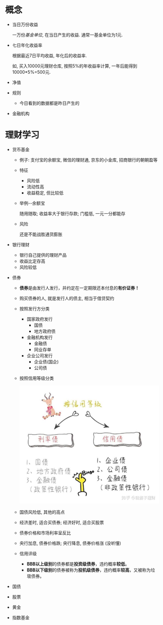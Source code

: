 # 概念

* 当日万份收益

  一万份*基金单位*, 在当日产生的收益. 通常一基金单位为1元.

* 七日年化收益率

  根据最近7日平均收益, 年化后的收益率.

  如, 买入10000元理财仓库, 按照5%的年收益率计算, 一年后能得到10000*5%=500元.

* 净值

* 规则
  
  * 今日看到的数据都是昨日产生的
  
* 金融机构

# 理财学习

* 货币基金

  * 例子: 支付宝的余额宝, 微信的理财通, 京东的小金库, 招商银行的朝朝盈等

  * 特征

    * 风险低
    * 流动性高
    * 收益稳定, 但比较低

  * 举例--余额宝

    随用随取; 收益率大于银行存款; 门槛低, 一元一分都能存

  * 风险

    还是不能战胜通货膨胀

* 银行理财

  * 银行自己提供的理财产品
  * 收益比定存高
  * 风险较低

* 债券

  * **债券**是由发行人发行，并约定在一定期限还本付息的**有价证券！**

  * 购买债券的人, 就是发行人的债主, 相当于借贷契约

  * 按照发行方分类

    * 国家政府发行
      * 国债
      * 地方政府债
    * 金融机构发行
      * 金融债
      * 同业存单
    * 企业公司发行
      * 企业债(国企)
      * 公司债

  * 按照信用等级分类

    ![img](.%E7%90%86%E8%B4%A2/v2-4a321de155de43a967348df86dd992bd_720w.jpg)

  * 国债风险低, 其他的高点

  * 经济差时, 适合买债券; 经济好时, 适合买股票

  * 债券价格和市场利率呈反比

  * 央行加息, 债券价格跌; 央行降息, 债券价格涨 (没听懂)

  * 信用评级

    * **BBB以上级别**的债券都是**投资级债券**，违约概率**较低**。
    * **BBB以下级别**的债券被称为**投机级债券**，违约概率**较高**，又被称为垃圾债券。

* 国债

* 股票

* 黄金

* 指数基金